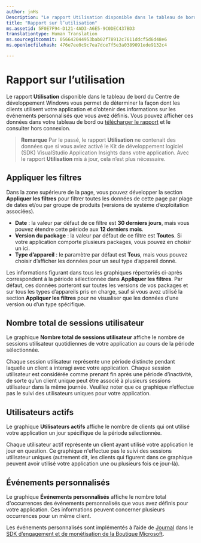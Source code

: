 ```yaml
---
author: jnHs
Description: "Le rapport Utilisation disponible dans le tableau de bord du Centre de développement Windows vous permet de déterminer la façon dont les clients utilisent votre application."
title: "Rapport sur l’utilisation"
ms.assetid: 5F0E7F94-D121-4AD3-A6E5-9C0DEC437BD3
translationtype: Human Translation
ms.sourcegitcommit: 056642044953bab02f78912c7611ddcf5d6d48e6
ms.openlocfilehash: 476e7ee0c9c7ea7dce7f5e3a0389091ede9132c4

---
```


# Rapport sur l’utilisation


Le rapport **Utilisation** disponible dans le tableau de bord du Centre de développement Windows vous permet de déterminer la façon dont les clients utilisent votre application et d’obtenir des informations sur les événements personnalisés que vous avez définis. Vous pouvez afficher ces données dans votre tableau de bord ou [télécharger le rapport](download-analytic-reports.md) et le consulter hors connexion.

> **Remarque** Par le passé, le rapport **Utilisation** ne contenait des données que si vous aviez activé le Kit de développement logiciel (SDK) VisualStudio Application Insights dans votre application. Avec le rapport **Utilisation** mis à jour, cela n’est plus nécessaire.

## Appliquer les filtres


Dans la zone supérieure de la page, vous pouvez développer la section **Appliquer les filtres** pour filtrer toutes les données de cette page par plage de dates et/ou par groupe de produits (versions de système d’exploitation associées).

-   **Date** : la valeur par défaut de ce filtre est **30 derniers jours**, mais vous pouvez étendre cette période aux **12 derniers mois**.
-   **Version du package** : la valeur par défaut de ce filtre est **Toutes**. Si votre application comporte plusieurs packages, vous pouvez en choisir un ici.
-   **Type d’appareil** : le paramètre par défaut est **Tous**, mais vous pouvez choisir d’afficher les données pour un seul type d’appareil donné.

Les informations figurant dans tous les graphiques répertoriés ci-après correspondent à la période sélectionnée dans **Appliquer les filtres**. Par défaut, ces données porteront sur toutes les versions de vos packages et sur tous les types d’appareils pris en charge, sauf si vous avez utilisé la section **Appliquer les filtres** pour ne visualiser que les données d’une version ou d’un type spécifique.

## Nombre total de sessions utilisateur

Le graphique **Nombre total de sessions utilisateur** affiche le nombre de sessions utilisateur quotidiennes de votre application au cours de la période sélectionnée.

Chaque session utilisateur représente une période distincte pendant laquelle un client a interagi avec votre application. Chaque session utilisateur est considérée comme prenant fin après une période d’inactivité, de sorte qu’un client unique peut être associé à plusieurs sessions utilisateur dans la même journée. Veuillez noter que ce graphique n’effectue pas le suivi des utilisateurs uniques pour votre application.

## Utilisateurs actifs

Le graphique **Utilisateurs actifs** affiche le nombre de clients qui ont utilisé votre application un jour spécifique de la période sélectionnée.

Chaque utilisateur actif représente un client ayant utilisé votre application le jour en question. Ce graphique n'effectue pas le suivi des sessions utilisateur uniques (autrement dit, les clients qui figurent dans ce graphique peuvent avoir utilisé votre application une ou plusieurs fois ce jour-là).

## Événements personnalisés

Le graphique **Événements personnalisés** affiche le nombre total d'occurrences des événements personnalisés que vous avez définis pour votre application. Ces informations peuvent concerner plusieurs occurrences pour un même client.

Les événements personnalisés sont implémentés à l’aide de [Journal](https://msdn.microsoft.com/library/windows/apps/microsoft.services.store.engagement.storeservicescustomevents.log.aspx) dans le [SDK d’engagement et de monétisation de la Boutique Microsoft](../monetize/monetize-your-app-with-the-microsoft-store-engagement-and-monetization-sdk.md).



 







<!--HONumber=Jun16_HO4-->


